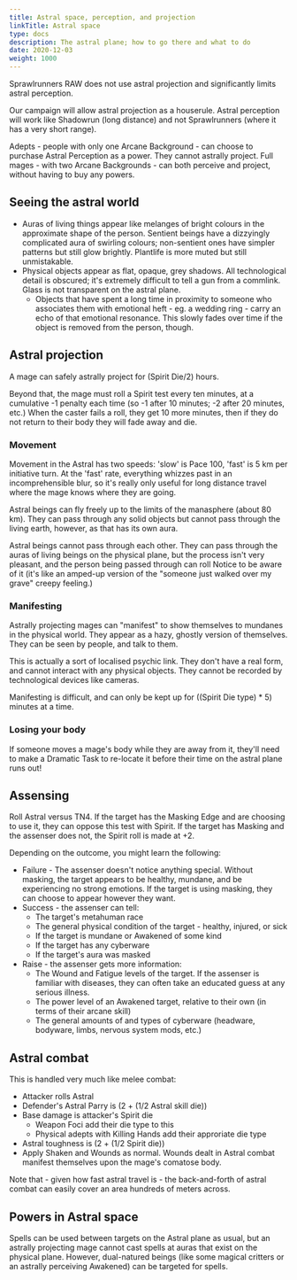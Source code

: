 ```yaml
---
title: Astral space, perception, and projection
linkTitle: Astral space
type: docs
description: The astral plane; how to go there and what to do
date: 2020-12-03
weight: 1000
---
```


Sprawlrunners RAW does not use astral projection and significantly limits astral perception.

Our campaign will allow astral projection as a houserule. Astral perception will work like Shadowrun (long distance) and not Sprawlrunners (where it has a very short range).

Adepts - people with only one Arcane Background - can choose to purchase Astral Perception as a power. They cannot astrally project. Full mages - with two Arcane Backgrounds - can both perceive and project, without having to buy any powers.

## Seeing the astral world

* Auras of living things appear like melanges of bright colours in the approximate shape of the person. Sentient beings have a dizzyingly complicated aura of swirling colours; non-sentient ones have simpler patterns but still glow brightly. Plantlife is more muted but still unmistakable. 
* Physical objects appear as flat, opaque, grey shadows. All technological detail is obscured; it's extremely difficult to tell a gun from a commlink. Glass is not transparent on the astral plane.
	* Objects that have spent a long time in proximity to someone who associates them with emotional heft - eg. a wedding ring - carry an echo of that emotional resonance. This slowly fades over time if the object is removed from the person, though.

## Astral projection

A mage can safely astrally project for (Spirit Die/2) hours. 

Beyond that, the mage must roll a Spirit test every ten minutes, at a cumulative -1 penalty each time (so -1 after 10 minutes; -2 after 20 minutes, etc.) When the caster fails a roll, they get 10 more minutes, then if they do not return to their body they will fade away and die.

### Movement

Movement in the Astral has two speeds: 'slow' is Pace 100, 'fast' is 5 km per initiative turn. At the 'fast' rate, everything whizzes past in an incomprehensible blur, so it's really only useful for long distance travel where the mage knows where they are going.

Astral beings can fly freely up to the limits of the manasphere (about 80 km). They can pass through any solid objects but cannot pass through the living earth, however, as that has its own aura.

Astral beings cannot pass through each other. They can pass through the auras of living beings on the physical plane, but the process isn't very pleasant, and the person being passed through can roll Notice to be aware of it (it's like an amped-up version of the "someone just walked over my grave" creepy feeling.)

### Manifesting

Astrally projecting mages can "manifest" to show themselves to mundanes in the physical world. They appear as a hazy, ghostly version of themselves. They can be seen by people, and talk to them.

This is actually a sort of localised psychic link. They don't have a real form, and cannot interact with any physical objects. They cannot be recorded by technological devices like cameras.

Manifesting is difficult, and can only be kept up for ((Spirit Die type) * 5) minutes at a time.

### Losing your body

If someone moves a mage's body while they are away from it, they'll need to make a Dramatic Task to re-locate it before their time on the astral plane runs out!

## Assensing

Roll Astral versus TN4. If the target has the Masking Edge and are choosing to use it, they can oppose this test with Spirit. If the target has Masking and the assenser does not, the Spirit roll is made at +2.

Depending on the outcome, you might learn the following:

* Failure - The assenser doesn't notice anything special. Without masking, the target appears to be healthy, mundane, and be experiencing no strong emotions. If the target is using masking, they can choose to appear however they want.
* Success - the assenser can tell:
  * The target's metahuman race
  * The general physical condition of the target - healthy, injured, or sick
  * If the target is mundane or Awakened of some kind
  * If the target has any cyberware
  * If the target's aura was masked
* Raise - the assenser gets more information:
	* The Wound and Fatigue levels of the target. If the assenser is familiar with diseases, they can often take an educated guess at any serious illness.
	* The power level of an Awakened target, relative to their own (in terms of their arcane skill)
	* The general amounts of and types of cyberware (headware, bodyware, limbs, nervous system mods, etc.)

## Astral combat

This is handled very much like melee combat:

* Attacker rolls Astral
* Defender's Astral Parry is (2 + (1/2 Astral skill die))
* Base damage is attacker's Spirit die
	* Weapon Foci add their die type to this
	* Physical adepts with Killing Hands add their approriate die type
* Astral toughness is (2 + (1/2 Spirit die))
* Apply Shaken and Wounds as normal. Wounds dealt in Astral combat manifest themselves upon the mage's comatose body.

Note that - given how fast astral travel is - the back-and-forth of astral combat can easily cover an area hundreds of meters across.

## Powers in Astral space

Spells can be used between targets on the Astral plane as usual, but an astrally projecting mage cannot cast spells at auras that exist on the physical plane. However, dual-natured beings (like some magical critters or an astrally perceiving Awakened) can be targeted for spells.


<!--
unarmed combat does Spirit damage



Astral Projection
Rank: Novice 
Power Points: 0 
Range: Self
 Duration: 2 hours
Trappings: Projecting your soul 
You project your essence into the Astral Plane.  The Ghostly world of Spirits that overlaps our plane and is in some ways a reverse mirror of it, so that the people and places that dominate our reality fade to dim shadows, and the shape of magic and life that may be vague impressions jump to startlingly colorful life. While Astrally Projected your meat body is incapacitated.  Your astral form is invisible and intangible to people in the meat world. Your astral form can fly at Pace 24 and may “run” for 2d6″ of additional movement..  Your Astral form does not have access to any of your gear but does have Astral copies of all Foci you are bonded to.


-->


<!--
Assensing
Information gained from examining a target through the Astral Plane. Once a caster is perceiving or projecting on the Astral Plane roll another casting check VS the Target’s Spirit.
Failure- No information gained.
Success- You can tell the health of the target in general terms. You get an impression of the targets emotions and whether they are mundane or Awakened.
Raise- You know the if the target has cyberware implants and their locations. You also know what type of magical ability is being used. You also recognize the subjects aura if you’ve seen it before (regardless of disguises or surgeries).
Two Raises- You know whether their magical aptitude and Essence is lower, equal, or higher than yours. You can also gain a general knowledge of afflictions to the target (diseases, poisons, etc).
Three Raises- You know if the target has any bioware implants, their exact Essence amount and the actual skill level of their magical ability. You also gain acute knowledge of any sickness, disease, or poisons in the target.

-->


<!--
When a Magician or Adept perceive in the Astral Plane they are able to use the Assensing ability and also see creatures and magic. A Magician or an Adept can also use spells to damage creatures from that plane of existence (for half damage). All stats go off of physical abilities as on the character sheet. For a Magician to fully interact with the Astral Plane he must leave his body and project his essence there. While on the Astral Plane any spell cast on a creature there does full damage. Things on the Astral Plane happens faster than in the real world, so if combat is split between the Astral Plane and the physical world, resolve what happens on the Astral Plane in a combat round before the physical plane.
While on the Astral Plane treat a Magician’s Mental Attributes as one higher than on the character sheet (this goes for Critters as well). Ignore physical attributes. For resisiting damage directed at the Magician or for critters follow this:
Agility- Use Smarts; Strength and Vigor- Use Spirit.

A Magician’s physical body is helpless while he is on the Astral Plane and can be dispatched easily, so be careful. If a Magician dies on the Astral Plane, his body dies as well. If a Magician’s body is killed while he is on the Astral Plane his essence is trapped and eventually he’ll go insane and become a ghost, wraith, or other type of nasty Astral critter. A Magician can remain in control of myself for the duration of normally being able to be in the Astral Plane. He can also manifest as a spirit on the physical plane during this time and cause havoc or revenge during that time. He can cast spells (still suffers drain) and interact with people during this time.
If a Magician feels damage to his body (and isn’t killed) he can immediately return to his body as a Standard Action. If he is engaged in an activity/combat he must make a Spirit Test TN of 6 to successfully pull his consciousness back into his body.

-->